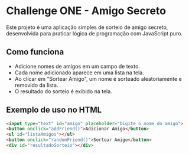 # Challenge ONE - Amigo Secreto

Este projeto é uma aplicação simples de sorteio de amigo secreto, desenvolvida para praticar lógica de programação com JavaScript puro.

## Como funciona

- Adicione nomes de amigos em um campo de texto.
- Cada nome adicionado aparece em uma lista na tela.
- Ao clicar em "Sortear Amigo", um nome é sorteado aleatoriamente e removido da lista.
- O resultado do sorteio é exibido na tela.


## Exemplo de uso no HTML

```html
<input type="text" id="amigo" placeholder="Digite o nome do amigo">
<button onclick="addFriend()">Adicionar Amigo</button>
<ul id="listaAmigos"></ul>
<button onclick="randomFriend()">Sortear Amigo</button>
<div id="resultadoSorteio"></div>
```
